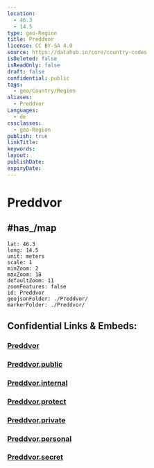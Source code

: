 ```yaml
---
location:
  - 46.3
  - 14.5
type: geo-Region
title: Preddvor
license: CC BY-SA 4.0
source: https://datahub.io/core/country-codes
isDeleted: false
isReadOnly: false
draft: false
confidential: public
tags:
  - geo/Country/Region
aliases:
  - Preddvor
Languages:
  - de
cssclasses:
  - geo-Region
publish: true
linkTitle:
keywords:
layout:
publishDate:
expiryDate:
---
```


# Preddvor


## #has_/map 

```leaflet
lat: 46.3
long: 14.5
unit: meters
scale: 1
minZoom: 2 
maxZoom: 18
defaultZoom: 11
zoomFeatures: false 
id: Preddvor
geojsonFolder: ./Preddvor/
markerFolder: ./Preddvor/
```


## Confidential Links & Embeds: 

### [Preddvor](/_Standards/Earth/Continent/Europe/Europe~Central/Slovenia/Regions~Slovenia/Gorenjska/counties~Gorenjska/Preddvor.md) 

### [Preddvor.public](/_public/Earth/Continent/Europe/Europe~Central/Slovenia/Regions~Slovenia/Gorenjska/counties~Gorenjska/Preddvor.public.md) 

### [Preddvor.internal](/_internal/Earth/Continent/Europe/Europe~Central/Slovenia/Regions~Slovenia/Gorenjska/counties~Gorenjska/Preddvor.internal.md) 

### [Preddvor.protect](/_protect/Earth/Continent/Europe/Europe~Central/Slovenia/Regions~Slovenia/Gorenjska/counties~Gorenjska/Preddvor.protect.md) 

### [Preddvor.private](/_private/Earth/Continent/Europe/Europe~Central/Slovenia/Regions~Slovenia/Gorenjska/counties~Gorenjska/Preddvor.private.md) 

### [Preddvor.personal](/_personal/Earth/Continent/Europe/Europe~Central/Slovenia/Regions~Slovenia/Gorenjska/counties~Gorenjska/Preddvor.personal.md) 

### [Preddvor.secret](/_secret/Earth/Continent/Europe/Europe~Central/Slovenia/Regions~Slovenia/Gorenjska/counties~Gorenjska/Preddvor.secret.md)

